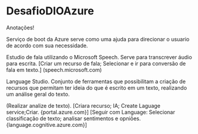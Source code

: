 # DesafioDIOAzure

Anotações!

Serviço de boot da Azure serve como uma ajuda para direcionar o usuario de acordo com sua necessidade.  

Estudio de fala utilizando o Microsoft Speech.
  Serve para transcrever áudio para escrita.
  [Criar um recurso de fala; Selecionar e ir para conversão de fala em texto.]
  (speech.microsoft.com)
  
Language Studio.
Conjunto de ferramentas que possibilitam a criação de recursos que permitam ter ideia do que é escrito em um texto, realizando um análise geral do texto.

  (Realizar analize de texto).
  [Criara recurso; IA; Create Laguage service;Criar. {portal.azure.com}]
  [Seguir com Language: Selecionar classificação de texto; analisar sentimentos e opniões. {language.cognitive.azure.com}]

  
  
